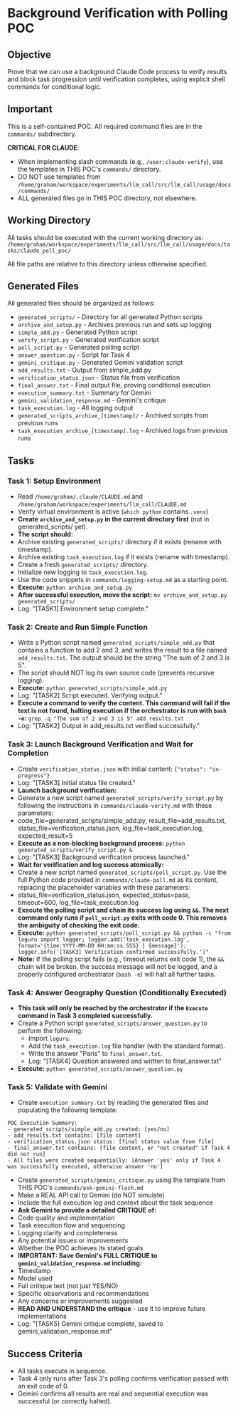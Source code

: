 # Background Verification with Polling POC

## Objective
Prove that we can use a background Claude Code process to verify results and block task progression until verification completes, using explicit shell commands for conditional logic.

## Important
This is a self-contained POC. All required command files are in the `commands/` subdirectory.

**CRITICAL FOR CLAUDE**: 
- When implementing slash commands (e.g., `/user:claude-verify`), use the templates in THIS POC's `commands/` directory.
- DO NOT use templates from `/home/graham/workspace/experiments/llm_call/src/llm_call/usage/docs/commands/`
- ALL generated files go in THIS POC directory, not elsewhere.

## Working Directory
All tasks should be executed with the current working directory as:
`/home/graham/workspace/experiments/llm_call/src/llm_call/usage/docs/tasks/claude_poll_poc/`

All file paths are relative to this directory unless otherwise specified.

## Generated Files
All generated files should be organized as follows:
- `generated_scripts/` - Directory for all generated Python scripts
 - `archive_and_setup.py` - Archives previous run and sets up logging
 - `simple_add.py` - Generated Python script
 - `verify_script.py` - Generated verification script
 - `poll_script.py` - Generated polling script
 - `answer_question.py` - Script for Task 4
 - `gemini_critique.py` - Generated Gemini validation script
- `add_results.txt` - Output from simple_add.py
- `verification_status.json` - Status file from verification
- `final_answer.txt` - Final output file, proving conditional execution
- `execution_summary.txt` - Summary for Gemini
- `gemini_validation_response.md` - Gemini's critique
- `task_execution.log` - All logging output
- `generated_scripts_archive_[timestamp]/` - Archived scripts from previous runs
- `task_execution_archive_[timestamp].log` - Archived logs from previous runs

## Tasks

### Task 1: Setup Environment
- Read `/home/graham/.claude/CLAUDE.md` and `/home/graham/workspace/experiments/llm_call/CLAUDE.md`
- Verify virtual environment is active (`which python` contains `.venv`)
- **Create `archive_and_setup.py` in the current directory first** (not in generated_scripts/ yet).
- **The script should:**
 - Archive existing `generated_scripts/` directory if it exists (rename with timestamp).
 - Archive existing `task_execution.log` if it exists (rename with timestamp).
 - Create a fresh `generated_scripts/` directory.
 - Initialize new logging to `task_execution.log`.
 - Use the code snippets in `commands/logging-setup.md` as a starting point.
- **Execute:** `python archive_and_setup.py`
- **After successful execution, move the script:** `mv archive_and_setup.py generated_scripts/`
- Log: "[TASK1] Environment setup complete."

### Task 2: Create and Run Simple Function
- Write a Python script named `generated_scripts/simple_add.py` that contains a function to add 2 and 3, and writes the result to a file named `add_results.txt`. The output should be the string "The sum of 2 and 3 is 5".
- The script should NOT log its own source code (prevents recursive logging).
- **Execute:** `python generated_scripts/simple_add.py`
- Log: "[TASK2] Script executed. Verifying output."
- **Execute a command to verify the content. This command will fail if the text is not found, halting execution if the orchestrator is run with `bash -e`:** `grep -q "The sum of 2 and 3 is 5" add_results.txt`
- Log: "[TASK2] Output in add_results.txt verified successfully."

### Task 3: Launch Background Verification and Wait for Completion
- Create `verification_status.json` with initial content: `{"status": "in-progress"}`
- Log: "[TASK3] Initial status file created."
- **Launch background verification:**
 - Generate a new script named `generated_scripts/verify_script.py` by following the instructions in `commands/claude-verify.md` with these parameters:
 - code_file=generated_scripts/simple_add.py, result_file=add_results.txt, status_file=verification_status.json, log_file=task_execution.log, expected_result=5
 - **Execute as a non-blocking background process:** `python generated_scripts/verify_script.py &`
 - Log: "[TASK3] Background verification process launched."
- **Wait for verification and log success atomically:**
 - Create a new script named `generated_scripts/poll_script.py`. Use the full Python code provided in `commands/claude-poll.md` as its content, replacing the placeholder variables with these parameters:
 - status_file=verification_status.json, expected_status=pass, timeout=600, log_file=task_execution.log
 - **Execute the polling script and chain its success log using `&&`. The next command only runs if `poll_script.py` exits with code 0. This removes the ambiguity of checking the exit code.**
 - **Execute:** `python generated_scripts/poll_script.py && python -c "from loguru import logger; logger.add('task_execution.log', format='{time:YYYY-MM-DD HH:mm:ss.SSS} | {message}'); logger.info('[TASK3] Verification confirmed successfully.')"`
 - **Note:** If the polling script fails (e.g., timeout returns exit code 1), the `&&` chain will be broken, the success message will not be logged, and a properly configured orchestrator (`bash -e`) will halt all further tasks.

### Task 4: Answer Geography Question (Conditionally Executed)
- **This task will only be reached by the orchestrator if the `Execute` command in Task 3 completed successfully.**
- Create a Python script `generated_scripts/answer_question.py` to perform the following:
  - Import `loguru`.
  - Add the `task_execution.log` file handler (with the standard format).
  - Write the answer "Paris" to `final_answer.txt`.
  - Log: "[TASK4] Question answered and written to final_answer.txt"
- **Execute:** `python generated_scripts/answer_question.py`

### Task 5: Validate with Gemini
- Create `execution_summary.txt` by reading the generated files and populating the following template:
 ```
 POC Execution Summary:
 - generated_scripts/simple_add.py created: [yes/no]
 - add_results.txt contains: [file content]
 - verification_status.json status: [final status value from file]
 - final_answer.txt contains: [file content, or "not created" if Task 4 did not run]
 - All files were created sequentially: [Answer 'yes' only if Task 4 was successfully executed, otherwise answer 'no']
 ```
- Create `generated_scripts/gemini_critique.py` using the template from THIS POC's `commands/ask-gemini-flash.md`
- Make a REAL API call to Gemini (do NOT simulate)
- Include the full execution log and context about the task sequence
- **Ask Gemini to provide a detailed CRITIQUE of:**
 - Code quality and implementation
 - Task execution flow and sequencing
 - Logging clarity and completeness
 - Any potential issues or improvements
 - Whether the POC achieves its stated goals
- **IMPORTANT: Save Gemini's FULL CRITIQUE to `gemini_validation_response.md` including:**
 - Timestamp
 - Model used
 - Full critique text (not just YES/NO)
 - Specific observations and recommendations
 - Any concerns or improvements suggested
- **READ AND UNDERSTAND the critique** - use it to improve future implementations
- Log: "[TASK5] Gemini critique complete, saved to gemini_validation_response.md"

## Success Criteria
- All tasks execute in sequence.
- Task 4 only runs after Task 3's polling confirms verification passed with an exit code of 0.
- Gemini confirms all results are real and sequential execution was successful (or correctly halted).